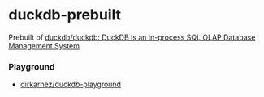 duckdb-prebuilt
===============
Prebuilt of [duckdb/duckdb: DuckDB is an in-process SQL OLAP Database Management System](https://github.com/duckdb/duckdb)

### Playground
- [dirkarnez/duckdb-playground](https://github.com/dirkarnez/duckdb-playground)